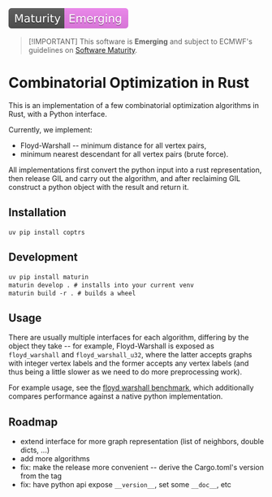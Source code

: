 
[![Static Badge](https://github.com/ecmwf/codex/raw/refs/heads/main/Project%20Maturity/emerging_badge.svg)](https://github.com/ecmwf/codex/raw/refs/heads/main/Project%20Maturity)

> \[!IMPORTANT\]
> This software is **Emerging** and subject to ECMWF's guidelines on [Software Maturity](https://github.com/ecmwf/codex/raw/refs/heads/main/Project%20Maturity).

# Combinatorial Optimization in Rust

This is an implementation of a few combinatorial optimization algorithms in Rust, with a Python interface.

Currently, we implement:
 * Floyd-Warshall -- minimum distance for all vertex pairs,
 * minimum nearest descendant for all vertex pairs (brute force).

All implementations first convert the python input into a rust representation, then release GIL and carry out the algorithm, and after reclaiming GIL construct a python object with the result and return it.

## Installation

```
uv pip install coptrs
```

## Development

```
uv pip install maturin
maturin develop . # installs into your current venv
maturin build -r . # builds a wheel
```

## Usage
There are usually multiple interfaces for each algorithm, differing by the object they take -- for example, Floyd-Warshall is exposed as `floyd_warshall` and `floyd_warshall_u32`, where the latter accepts graphs with integer vertex labels and the former accepts any vertex labels (and thus being a little slower as we need to do more preprocessing work).

For example usage, see the [floyd warshall benchmark](examples/benchm_floyd_warshall.py), which additionally compares performance against a native python implementation.

## Roadmap
* extend interface for more graph representation (list of neighbors, double dicts, ...)
* add more algorithms
* fix: make the release more convenient -- derive the Cargo.toml's version from the tag
* fix: have python api expose `__version__`, set some `__doc__`, etc
